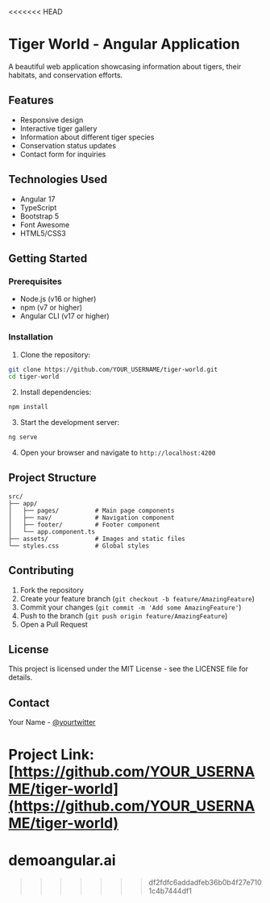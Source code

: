 <<<<<<< HEAD
# Tiger World - Angular Application

A beautiful web application showcasing information about tigers, their habitats, and conservation efforts.

## Features

- Responsive design
- Interactive tiger gallery
- Information about different tiger species
- Conservation status updates
- Contact form for inquiries

## Technologies Used

- Angular 17
- TypeScript
- Bootstrap 5
- Font Awesome
- HTML5/CSS3

## Getting Started

### Prerequisites

- Node.js (v16 or higher)
- npm (v7 or higher)
- Angular CLI (v17 or higher)

### Installation

1. Clone the repository:
```bash
git clone https://github.com/YOUR_USERNAME/tiger-world.git
cd tiger-world
```

2. Install dependencies:
```bash
npm install
```

3. Start the development server:
```bash
ng serve
```

4. Open your browser and navigate to `http://localhost:4200`

## Project Structure

```
src/
├── app/
│   ├── pages/          # Main page components
│   ├── nav/            # Navigation component
│   ├── footer/         # Footer component
│   └── app.component.ts
├── assets/             # Images and static files
└── styles.css          # Global styles
```

## Contributing

1. Fork the repository
2. Create your feature branch (`git checkout -b feature/AmazingFeature`)
3. Commit your changes (`git commit -m 'Add some AmazingFeature'`)
4. Push to the branch (`git push origin feature/AmazingFeature`)
5. Open a Pull Request

## License

This project is licensed under the MIT License - see the LICENSE file for details.

## Contact

Your Name - [@yourtwitter](https://twitter.com/yourtwitter)

Project Link: [https://github.com/YOUR_USERNAME/tiger-world](https://github.com/YOUR_USERNAME/tiger-world)
=======
# demoangular.ai
>>>>>>> df2fdfc6addadfeb36b0b4f27e7101c4b7444df1
